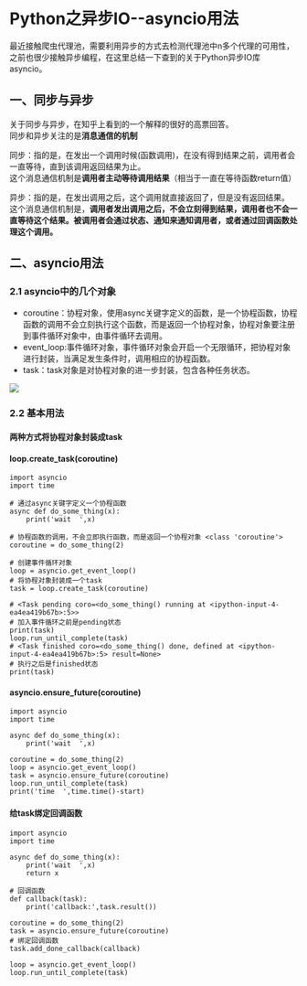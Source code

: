 # Python之异步IO--asyncio用法
最近接触爬虫代理池，需要利用异步的方式去检测代理池中n多个代理的可用性，之前也很少接触异步编程，在这里总结一下查到的关于Python异步IO库asyncio。
## 一、同步与异步
关于同步与异步，在知乎上看到的一个解释的很好的高票回答。</br>
同步和异步关注的是**消息通信的机制**

同步：指的是，在发出一个调用时候(函数调用)，在没有得到结果之前，调用者会一直等待，直到该调用返回结果为止。</br>
这个消息通信机制是**调用者主动等待调用结果**（相当于一直在等待函数return值）

异步：指的是，在发出调用之后，这个调用就直接返回了，但是没有返回结果。</br>
这个消息通信机制是，**调用者发出调用之后，不会立刻得到结果，调用者也不会一直等待这个结果。被调用者会通过状态、通知来通知调用者，或者通过回调函数处理这个调用。**

## 二、asyncio用法
### 2.1 asyncio中的几个对象
* coroutine：协程对象，使用async关键字定义的函数，是一个协程函数，协程函数的调用不会立刻执行这个函数，而是返回一个协程对象，协程对象要注册到事件循环对象中，由事件循环去调用。
* event_loop:事件循环对象，事件循环对象会开启一个无限循环，把协程对象进行封装，当满足发生条件时，调用相应的协程函数。
* task：task对象是对协程对象的进一步封装，包含各种任务状态。

![](https://github.com/daacheng/PythonBasic/blob/master/pic/asyncio1.png)

### 2.2 基本用法
#### 两种方式将协程对象封装成task
#### loop.create_task(coroutine) 

    import asyncio
    import time

    # 通过async关键字定义一个协程函数
    async def do_some_thing(x):
        print('wait  ',x)
        
    # 协程函数的调用，不会立即执行函数，而是返回一个协程对象 <class 'coroutine'>
    coroutine = do_some_thing(2) 

    # 创建事件循环对象
    loop = asyncio.get_event_loop()
    # 将协程对象封装成一个task
    task = loop.create_task(coroutine)

    # <Task pending coro=<do_some_thing() running at <ipython-input-4-ea4ea419b67b>:5>>
    # 加入事件循环之前是pending状态
    print(task)  
    loop.run_until_complete(task)
    # <Task finished coro=<do_some_thing() done, defined at <ipython-input-4-ea4ea419b67b>:5> result=None>
    # 执行之后是finished状态
    print(task)

#### asyncio.ensure_future(coroutine)

    import asyncio
    import time

    async def do_some_thing(x):
        print('wait  ',x)

    coroutine = do_some_thing(2) 
    loop = asyncio.get_event_loop()
    task = asyncio.ensure_future(coroutine)
    loop.run_until_complete(task)
    print('time  ',time.time()-start)

#### 给task绑定回调函数

    import asyncio
    import time

    async def do_some_thing(x):
        print('wait  ',x)
        return x

    # 回调函数
    def callback(task):
        print('callback:',task.result())

    coroutine = do_some_thing(2) 
    task = asyncio.ensure_future(coroutine)
    # 绑定回调函数
    task.add_done_callback(callback) 

    loop = asyncio.get_event_loop()
    loop.run_until_complete(task)
